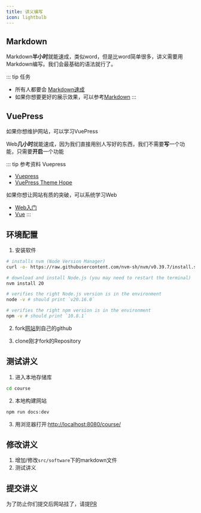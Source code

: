 ```yaml
---
title: 讲义编写
icon: lightbulb
---
```


## Markdown

Markdown**半小时**就能速成，类似word，但是比word简单很多，讲义需要用Markdown编写。我们会最基础的语法就行了。

::: tip 任务
 - 所有人都要会 [Markdown速成](https://theme-hope.vuejs.press/zh/cookbook/markdown/)
 - 如果你想要更好的展示效果，可以参考[Markdown](https://theme-hope.vuejs.press/zh/guide/intro/markdown.html)
:::

## VuePress

如果你想维护网站，可以学习VuePress

Web**几小时**就能速成，因为我们直接用别人写好的东西，我们不需要**写**一个功能，只需要**开启**一个功能

::: tip 参考资料
Vuepress
  - [Vuepress](https://vuepress.vuejs.org/zh/guide/introduction.html)
  - [VuePress Theme Hope](https://theme-hope.vuejs.press/zh/get-started/)

如果你想让网站有质的突破，可以系统学习Web
  * [Web入门](https://developer.mozilla.org/zh-CN/docs/Learn/Getting_started_with_the_web)
  * [Vue](https://cn.vuejs.org/guide/introduction.html)
:::

## 环境配置
1. 安装软件
``` bash
# installs nvm (Node Version Manager)
curl -o- https://raw.githubusercontent.com/nvm-sh/nvm/v0.39.7/install.sh | bash

# download and install Node.js (you may need to restart the terminal)
nvm install 20

# verifies the right Node.js version is in the environment
node -v # should print `v20.16.0`

# verifies the right npm version is in the environment
npm -v # should print `10.8.1`
```

2. fork[网站](https://github.com/cyh834/course)到自己的github

3. clone刚才fork的Repository

## 测试讲义
1. 进入本地存储库
``` bash
cd course
```
2. 本地构建网站
``` bash
npm run docs:dev
```
3. 用浏览器打开:[http://localhost:8080/course/](http://localhost:8080/course/)

## 修改讲义
1. 增加/修改`src/software`下的markdown文件
2. 测试讲义

## 提交讲义

为了防止你们提交后网站挂了，请提[PR](https://blog.csdn.net/qq_33429968/article/details/62219783)